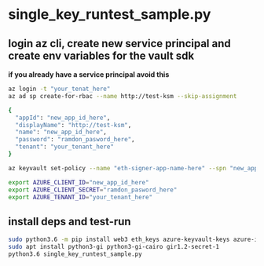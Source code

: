 # single_key_runtest_sample.py

## login az cli, create new service principal and create env variables for the vault sdk
**if you already have a service principal avoid this**

```bash
az login -t "your_tenat_here"
az ad sp create-for-rbac --name http://test-ksm --skip-assignment

{
  "appId": "new_app_id_here",
  "displayName": "http://test-ksm",
  "name": "new_app_id_here",
  "password": "ramdon_pasword_here",
  "tenant": "your_tenant_here"
}

az keyvault set-policy --name "eth-signer-app-name-here" --spn "new_app_id_here" --key-permissions get list create

export AZURE_CLIENT_ID="new_app_id_here"
export AZURE_CLIENT_SECRET="ramdon_pasword_here"
export AZURE_TENANT_ID="your_tenant_here"
```

## install deps and test-run

```bash
sudo python3.6 -m pip install web3 eth_keys azure-keyvault-keys azure-identity
sudo apt install python3-gi python3-gi-cairo gir1.2-secret-1
python3.6 single_key_runtest_sample.py
```
